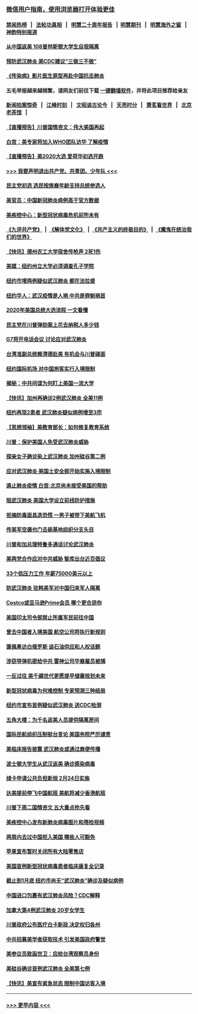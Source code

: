 ### [微信用户指南，使用浏览器打开体验更佳](https://github.com/gfw-breaker/banned-news1/blob/master/indexes/wechat-guide.md?t=0)
#### [禁闻热榜](热点新闻.md?t=0)  &nbsp;&nbsp;|&nbsp;&nbsp; [法轮功真相](https://github.com/gfw-breaker/truth/blob/master/README.md?t=0) &nbsp;&nbsp;|&nbsp;&nbsp; [明慧二十周年报告](https://github.com/gfw-breaker/mh-reports/blob/master/README.md?t=0) &nbsp;&nbsp;|&nbsp;&nbsp;[明慧期刊](https://github.com/gfw-breaker/mh-qikan) &nbsp;&nbsp;|&nbsp;&nbsp; [明慧海外之窗](https://github.com/gfw-breaker/mh-news/blob/master/README.md?t=0) &nbsp;&nbsp;|&nbsp;&nbsp; [神韵特别报道](https://github.com/gfw-breaker/mh-news/blob/master/shenyun.md?t=0)
#### [从中国返美 108普林斯顿大学生自我隔离](../pages/nsc412/n11842714.md?t=02041101) 
#### [预防武汉肺炎 美CDC建议“三做三不做”](../pages/nsc412/n11842700.md?t=02041101) 
#### [《传染病》影片医生原型再赴中国抗击肺炎](../pages/nsc412/n11842626.md?t=02041101) 
#### 五毛举报越来越频繁，请网友们前往下载 [一键翻墙软件](https://github.com/gfw-breaker/ssr-accounts)，并将此项目推荐给亲友
#### [新闻拍案惊奇](https://github.com/gfw-breaker/banned-news1/blob/master/pages/link4.md) &nbsp;&nbsp;|&nbsp;&nbsp; [江峰时刻](https://github.com/gfw-breaker/banned-news1/blob/master/pages/link4.md) &nbsp;&nbsp;|&nbsp;&nbsp; [文昭谈古论今](https://github.com/gfw-breaker/banned-news1/blob/master/pages/link4.md) &nbsp;&nbsp;|&nbsp;&nbsp; [天亮时分](https://github.com/gfw-breaker/banned-news1/blob/master/pages/link4.md) &nbsp;&nbsp;|&nbsp;&nbsp; [萧茗看世界](https://github.com/gfw-breaker/banned-news1/blob/master/pages/link4.md) &nbsp;&nbsp;|&nbsp;&nbsp; [北京老茶馆](https://github.com/gfw-breaker/banned-news1/blob/master/pages/link4.md) &nbsp;&nbsp;|&nbsp;&nbsp; 
#### [【直播预告】川普国情咨文：伟大美国再起](../pages/nsc412/n11842079.md?t=02041101) 
#### [白宫：美专家将加入WHO团队访华 了解疫情](../pages/nsc412/n11842198.md?t=02041101) 
#### [【直播预告】美2020大选 爱荷华初选开跑](../pages/nsc412/n11841820.md?t=02041101) 
#### [>>> 我要声明退出共产党、共青团、少年队 <<<](https://github.com/begood0513/goodnews/blob/master/quit/letter.md) 
#### [民主党初选 选民按族裔年龄支持总统参选人](../pages/nsc412/n11842239.md?t=02041101) 
#### [美官员：中国新冠肺炎病例高于官方数据](../pages/nsc412/n11842452.md?t=02041101) 
#### [美疾控中心：新型冠状病毒危机前所未有](../pages/nsc412/n11842406.md?t=02041101) 
#### [《九评共产党》](https://github.com/begood0513/9ping.md/blob/master/README.md) &nbsp;|&nbsp; [《解体党文化》](../../../../jtdwh.md/blob/master/README.md)  &nbsp;|&nbsp; [《共产主义的终极目的》](../../../../gczydzjmd.md/blob/master/README.md) &nbsp;|&nbsp; [《魔鬼在统治我们的世界》](../../../../mgztzwmdsj.md/blob/master/README.md) 
#### [【快讯】德州农工大学宿舍传枪声 2死1伤](../pages/nsc412/n11842279.md?t=02041101) 
#### [美媒：纽约州立大学必须调查孔子学院](../pages/nsc412/n11840637.md?t=02041101) 
#### [纽约市增两例疑似武汉肺炎 都在法拉盛](../pages/nsc412/n11840625.md?t=02041101) 
#### [纽约华人：武汉疫情是人祸 中共是罪魁祸首](../pages/nsc412/n11840631.md?t=02041101) 
#### [2020年美国总统大选流程 一文看懂](../pages/nsc412/n11842056.md?t=02041101) 
#### [民主党在川普弹劾案上花去纳税人多少钱](../pages/nsc412/n11841941.md?t=02041101) 
#### [G7将开电话会议 讨论应对武汉肺炎](../pages/nsc412/n11841658.md?t=02041101) 
#### [台湾准副总统赖清德赴美 有机会与川普碰面](../pages/nsc412/n11841332.md?t=02041101) 
#### [纽约国际机场  对中国旅客实行入境限制](../pages/nsc412/n11840619.md?t=02041101) 
#### [揭秘：中共间谍为何盯上美国一流大学](../pages/nsc412/n11840270.md?t=02041101) 
#### [【快讯】加州再确诊2例武汉肺炎 全美11例](../pages/nsc412/n11840339.md?t=02041101) 
#### [纽约再现2患者 武汉肺炎疑似病例增至3宗](../pages/nsc412/n11840010.md?t=02041101) 
#### [【思想领袖】美教育部长：如何修复教育系统](../pages/nsc412/n11690865.md?t=02041101) 
#### [川普：保护美国人免受武汉肺炎威胁](../pages/nsc412/n11839718.md?t=02041101) 
#### [探亲女子确诊染上武汉肺炎 加州硅谷第二例](../pages/nsc412/n11839784.md?t=02041101) 
#### [应对武汉肺炎 美国土安全部开始实施入境限制](../pages/nsc412/n11839729.md?t=02041101) 
#### [遏止肺炎疫情 白宫:北京尚未接受美国的帮助](../pages/nsc412/n11839660.md?t=02041101) 
#### [阻武汉肺炎 美国大学设立前线防护措施](../pages/nsc412/n11839479.md?t=02041101) 
#### [拒摘防毒面具造恐慌 一男子被带下美航飞机](../pages/nsc412/n11839455.md?t=02041101) 
#### [传美军空袭也门击毙基地组织分支头目](../pages/nsc412/n11839210.md?t=02041101) 
#### [川普和加总理特鲁多通话讨论武汉肺炎](../pages/nsc412/n11839128.md?t=02041101) 
#### [美两党合作应对中共威胁 智库出台近百倡议](../pages/nsc412/n11838437.md?t=02041101) 
#### [33个低压力工作 年薪75000美元以上](../pages/nsc412/n11834441.md?t=02041101) 
#### [防武汉肺炎 驻韩美军对中国归来军人隔离](../pages/nsc412/n11838970.md?t=02041101) 
#### [Costco或亚马逊Prime会员 哪个更合适你](../pages/nsc412/n11834459.md?t=02041101) 
#### [美国印太司令部禁止所属军民前往中国](../pages/nsc412/n11838418.md?t=02041101) 
#### [曾去中国者入境美国 航空公司将执行新规则](../pages/nsc412/n11838375.md?t=02041101) 
#### [蓬佩奥访白俄罗斯 谈石油供应和人权话题](../pages/nsc412/n11838242.md?t=02041101) 
#### [涉窃导弹机密给中共 雷神公司华裔雇员被捕](../pages/nsc412/n11838129.md?t=02041101) 
#### [一反过往 美千禧世代更愿提早储蓄规划未来](../pages/nsc412/n11837601.md?t=02041101) 
#### [新型冠状病毒为何难控制 专家预测三种结局](../pages/nsc412/n11838002.md?t=02041101) 
#### [纽约市宣布首例疑似武汉肺炎 送CDC检测](../pages/nsc412/n11837852.md?t=02041101) 
#### [五角大楼：为千名返美人员提供隔离房间](../pages/nsc412/n11837831.md?t=02041101) 
#### [国际民航组织压制挺台言论 美国务院严厉谴责](../pages/nsc412/n11837791.md?t=02041101) 
#### [美临床报告披露 武汉肺炎或通过粪便传播](../pages/nsc412/n11837626.md?t=02041101) 
#### [波士顿大学生从武汉返美 确诊感染病毒](../pages/nsc412/n11837580.md?t=02041101) 
#### [绿卡申请公共负担新规 2月24日实施](../pages/nsc412/n11836634.md?t=02041101) 
#### [达美提前停飞中国航班 美航将减少香港航班](../pages/nsc412/n11837649.md?t=02041101) 
#### [川普下周二国情咨文 五大重点抢先看](../pages/nsc412/n11837512.md?t=02041101) 
#### [美疾控中心发布新肺炎病毒图片和筛检视频](../pages/nsc412/n11837491.md?t=02041101) 
#### [两周内去过中国拒入美国 哪些人可豁免](../pages/nsc412/n11837400.md?t=02041101) 
#### [苹果宣布暂时关闭所有大陆零售店](../pages/nsc412/n11837097.md?t=02041101) 
#### [美国首例新型冠状病毒患者临床康复全记录](../pages/nsc412/n11836513.md?t=02041101) 
#### [截止到1月底  纽约市尚无“武汉肺炎”确诊及疑似病例](../pages/nsc412/n11836657.md?t=02041101) 
#### [中国进口包裹有武汉肺炎风险？CDC解释](../pages/nsc412/n11836321.md?t=02041101) 
#### [加拿大第4例武汉肺炎 20岁女学生](../pages/nsc412/n11836537.md?t=02041101) 
#### [川普政府公布医疗白卡新政 决定权归各州](../pages/nsc412/n11836336.md?t=02041101) 
#### [中共招募美学者获取技术 引发美国政府警觉](../pages/nsc412/n11836277.md?t=02041101) 
#### [美参议员致函世卫：应给台湾观察员身份](../pages/nsc412/n11836183.md?t=02041101) 
#### [美硅谷确诊首例武汉肺炎 全美第七例](../pages/nsc412/n11836093.md?t=02041101) 
#### [【快讯】美宣布紧急状态 限制中国访客入境](../pages/nsc412/n11836030.md?t=02041101) 

----
#### [ >>> 更早内容 <<< ](../indexes/nsc412-earlier.md)
